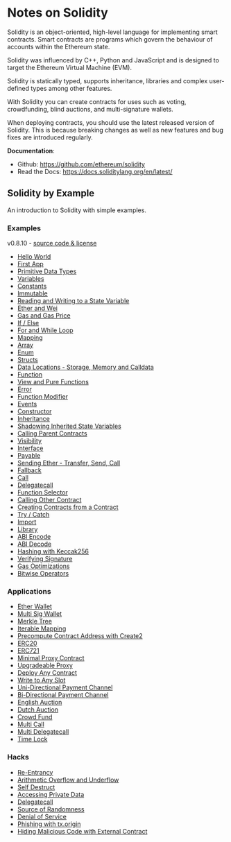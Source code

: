 # Notes on Solidity  
Solidity is an object-oriented, high-level language for implementing smart contracts. Smart contracts are programs which govern the behaviour of accounts within the Ethereum state.  

Solidity was influenced by C++, Python and JavaScript and is designed to target the Ethereum Virtual Machine (EVM).  

Solidity is statically typed, supports inheritance, libraries and complex user-defined types among other features.  

With Solidity you can create contracts for uses such as voting, crowdfunding, blind auctions, and multi-signature wallets.  

When deploying contracts, you should use the latest released version of Solidity. This is because breaking changes as well as new features and bug fixes are introduced regularly.  

**Documentation**:  
* Github: https://github.com/ethereum/solidity
* Read the Docs: https://docs.soliditylang.org/en/latest/


## Solidity by Example  
An introduction to Solidity with simple examples.  

### Examples
v0.8.10 - [source code & license](https://github.com/solidity-by-example/solidity-by-example.github.io)  
* [Hello World](./src/0.8/00_hello-world)
* [First App](./src/0.8/01_first-app)
* [Primitive Data Types](./src/0.8/02_primitives)
* [Variables](./src/0.8/03_variables)
* [Constants](./src/0.8/04_constants)
* [Immutable](./src/0.8/05_immutable)
* [Reading and Writing to a State Variable](./src/0.8/06_state-variables)
* [Ether and Wei](./src/0.8/07_ether-units)
* [Gas and Gas Price](./src/0.8/08_gas)
* [If / Else](./src/0.8/09_if-else)
* [For and While Loop](./src/0.8/10_loop)
* [Mapping](./src/0.8/11_mapping)
* [Array](./src/0.8/12_array)
* [Enum](./src/0.8/13_enum)
* [Structs](./src/0.8/14_structs)
* [Data Locations - Storage, Memory and Calldata](./src/0.8/15_data-locations)
* [Function](./src/0.8/16_function)
* [View and Pure Functions](./src/0.8/17_view-and-pure-functions)
* [Error](./src/0.8/18_error)
* [Function Modifier](./src/0.8/19_function-modifier)
* [Events](./src/0.8/20_events)
* [Constructor](./src/0.8/21_constructor)
* [Inheritance](./src/0.8/22_inheritance)
* [Shadowing Inherited State Variables](./src/0.8/23_shadowing-inherited-state-variables)
* [Calling Parent Contracts](./src/0.8/24_calling-parent-contracts)
* [Visibility](./src/0.8/25_visibility)
* [Interface](./src/0.8/26_interface)
* [Payable](./src/0.8/27_payable)
* [Sending Ether - Transfer, Send, Call](./src/0.8/28_sending-ether)
* [Fallback](./src/0.8/29_fallback)
* [Call](./src/0.8/30_call)
* [Delegatecall](./src/0.8/31_delegatecall)
* [Function Selector](./src/0.8/32_function-selector)
* [Calling Other Contract](./src/0.8/33_calling-other-contract)
* [Creating Contracts from a Contract](./src/0.8/34_new-contract)
* [Try / Catch](./src/0.8/35_try-catch)
* [Import](./src/0.8/36_import)
* [Library](./src/0.8/37_library)
* [ABI Encode](./src/0.8/38_abi-encode)
* [ABI Decode](./src/0.8/39_abi-decode)
* [Hashing with Keccak256](./src/0.8/40_hashing)
* [Verifying Signature](./src/0.8/41_signature)
* [Gas Optimizations](./src/0.8/42_gas)
* [Bitwise Operators](./src/0.8/43_bitwise-operators)

### Applications
* [Ether Wallet](./src/0.8/app/00_ether-wallet)
* [Multi Sig Wallet](./src/0.8/app/01_multi-sig-wallet)
* [Merkle Tree](./src/0.8/app/02_merkle-tree)
* [Iterable Mapping](./src/0.8/app/03_iterable-mapping)
* [Precompute Contract Address with Create2](./src/0.8/app/04_create2)
* [ERC20](./src/0.8/app/05_erc20)
* [ERC721](./src/0.8/app/06_erc721)
* [Minimal Proxy Contract](./src/0.8/app/07_minimal-proxy)
* [Upgradeable Proxy](./src/0.8/app/08_upgradeable-proxy)
* [Deploy Any Contract](./src/0.8/app/09_deploy-any-contract)
* [Write to Any Slot](./src/0.8/app/10_write-to-any-slot)
* [Uni-Directional Payment Channel](./src/0.8/app/11_uni-directional-payment-channel)
* [Bi-Directional Payment Channel](./src/0.8/app/12_bi-directional-payment-channel)
* [English Auction](./src/0.8/app/13_english-auction)
* [Dutch Auction](./src/0.8/app/14_dutch-auction)
* [Crowd Fund](./src/0.8/app/15_crowd-fund)
* [Multi Call](./src/0.8/app/16_multi-call)
* [Multi Delegatecall](./src/0.8/app/17_multi-delegatecall)
* [Time Lock](./src/0.8/app/18_time-lock)

### Hacks
* [Re-Entrancy](./src/0.8/hacks/00_re-entrancy)
* [Arithmetic Overflow and Underflow](./src/0.8/hacks/01_overflow)
* [Self Destruct](./src/0.8/hacks/02_self-destruct)
* [Accessing Private Data](./src/0.8/hacks/03_accessing-private-data)
* [Delegatecall](./src/0.8/hacks/04_delegatecall)
* [Source of Randomness](./src/0.8/hacks/05_randomness)
* [Denial of Service](./src/0.8/hacks/06_denial-of-service)
* [Phishing with tx.origin](./src/0.8/hacks/07_phishing-with-tx-origin)
* [Hiding Malicious Code with External Contract](./src/0.8/hacks/08_hiding-malicious-code-with-external-contract)